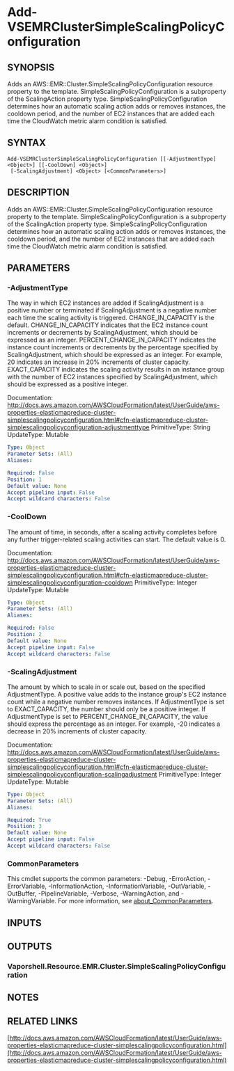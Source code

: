 # Add-VSEMRClusterSimpleScalingPolicyConfiguration

## SYNOPSIS
Adds an AWS::EMR::Cluster.SimpleScalingPolicyConfiguration resource property to the template.
SimpleScalingPolicyConfiguration is a subproperty of the ScalingAction property type.
SimpleScalingPolicyConfiguration determines how an automatic scaling action adds or removes instances, the cooldown period, and the number of EC2 instances that are added each time the CloudWatch metric alarm condition is satisfied.

## SYNTAX

```
Add-VSEMRClusterSimpleScalingPolicyConfiguration [[-AdjustmentType] <Object>] [[-CoolDown] <Object>]
 [-ScalingAdjustment] <Object> [<CommonParameters>]
```

## DESCRIPTION
Adds an AWS::EMR::Cluster.SimpleScalingPolicyConfiguration resource property to the template.
SimpleScalingPolicyConfiguration is a subproperty of the ScalingAction property type.
SimpleScalingPolicyConfiguration determines how an automatic scaling action adds or removes instances, the cooldown period, and the number of EC2 instances that are added each time the CloudWatch metric alarm condition is satisfied.

## PARAMETERS

### -AdjustmentType
The way in which EC2 instances are added if ScalingAdjustment is a positive number or terminated if ScalingAdjustment is a negative number each time the scaling activity is triggered.
CHANGE_IN_CAPACITY is the default.
CHANGE_IN_CAPACITY indicates that the EC2 instance count increments or decrements by ScalingAdjustment, which should be expressed as an integer.
PERCENT_CHANGE_IN_CAPACITY indicates the instance count increments or decrements by the percentage specified by ScalingAdjustment, which should be expressed as an integer.
For example, 20 indicates an increase in 20% increments of cluster capacity.
EXACT_CAPACITY indicates the scaling activity results in an instance group with the number of EC2 instances specified by ScalingAdjustment, which should be expressed as a positive integer.

Documentation: http://docs.aws.amazon.com/AWSCloudFormation/latest/UserGuide/aws-properties-elasticmapreduce-cluster-simplescalingpolicyconfiguration.html#cfn-elasticmapreduce-cluster-simplescalingpolicyconfiguration-adjustmenttype
PrimitiveType: String
UpdateType: Mutable

```yaml
Type: Object
Parameter Sets: (All)
Aliases:

Required: False
Position: 1
Default value: None
Accept pipeline input: False
Accept wildcard characters: False
```

### -CoolDown
The amount of time, in seconds, after a scaling activity completes before any further trigger-related scaling activities can start.
The default value is 0.

Documentation: http://docs.aws.amazon.com/AWSCloudFormation/latest/UserGuide/aws-properties-elasticmapreduce-cluster-simplescalingpolicyconfiguration.html#cfn-elasticmapreduce-cluster-simplescalingpolicyconfiguration-cooldown
PrimitiveType: Integer
UpdateType: Mutable

```yaml
Type: Object
Parameter Sets: (All)
Aliases:

Required: False
Position: 2
Default value: None
Accept pipeline input: False
Accept wildcard characters: False
```

### -ScalingAdjustment
The amount by which to scale in or scale out, based on the specified AdjustmentType.
A positive value adds to the instance group's EC2 instance count while a negative number removes instances.
If AdjustmentType is set to EXACT_CAPACITY, the number should only be a positive integer.
If AdjustmentType is set to PERCENT_CHANGE_IN_CAPACITY, the value should express the percentage as an integer.
For example, -20 indicates a decrease in 20% increments of cluster capacity.

Documentation: http://docs.aws.amazon.com/AWSCloudFormation/latest/UserGuide/aws-properties-elasticmapreduce-cluster-simplescalingpolicyconfiguration.html#cfn-elasticmapreduce-cluster-simplescalingpolicyconfiguration-scalingadjustment
PrimitiveType: Integer
UpdateType: Mutable

```yaml
Type: Object
Parameter Sets: (All)
Aliases:

Required: True
Position: 3
Default value: None
Accept pipeline input: False
Accept wildcard characters: False
```

### CommonParameters
This cmdlet supports the common parameters: -Debug, -ErrorAction, -ErrorVariable, -InformationAction, -InformationVariable, -OutVariable, -OutBuffer, -PipelineVariable, -Verbose, -WarningAction, and -WarningVariable. For more information, see [about_CommonParameters](http://go.microsoft.com/fwlink/?LinkID=113216).

## INPUTS

## OUTPUTS

### Vaporshell.Resource.EMR.Cluster.SimpleScalingPolicyConfiguration
## NOTES

## RELATED LINKS

[http://docs.aws.amazon.com/AWSCloudFormation/latest/UserGuide/aws-properties-elasticmapreduce-cluster-simplescalingpolicyconfiguration.html](http://docs.aws.amazon.com/AWSCloudFormation/latest/UserGuide/aws-properties-elasticmapreduce-cluster-simplescalingpolicyconfiguration.html)


